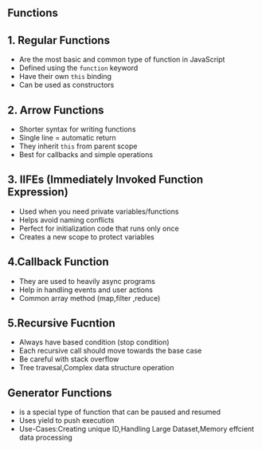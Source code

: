 ## Functions

## 1. Regular Functions

- Are the most basic and common type of function in JavaScript
- Defined using the `function` keyword
- Have their own `this` binding
- Can be used as constructors

## 2. Arrow Functions

- Shorter syntax for writing functions
- Single line = automatic return
- They inherit `this` from parent scope
- Best for callbacks and simple operations

## 3. IIFEs (Immediately Invoked Function Expression)

- Used when you need private variables/functions
- Helps avoid naming conflicts
- Perfect for initialization code that runs only once
- Creates a new scope to protect variables

## 4.Callback Function

- They are used to heavily async programs
- Help in handling events and user actions
- Common array method (map,filter ,reduce)

## 5.Recursive Fucntion

- Always have based condition (stop condition)
- Each recursive call should move towards the base case
- Be careful with stack overflow
- Tree travesal,Complex data structure operation

## Generator Functions

- is a special type of function that can be paused and resumed
- Uses yield to push execution
- Use-Cases:Creating unique ID,Handling Large Dataset,Memory effcient data processing 

<!-- Regular Functions
Arrow Functions
Immediately Invoked Function Expressions (IIFEs)
Callback Functions
Recursive Functions
Generator Functions
Asynchronous Functions (async/await)
Pure Functions
Higher-Order Functions
Anonymous Functions
Named Functions
Factory Functions
Constructors Functions
Prototype Functions
Closure Functions -->
